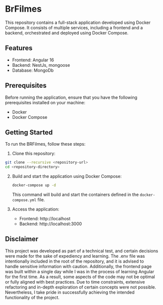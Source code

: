 # BrFilmes

This repository contains a full-stack application developed using Docker Compose. It consists of multiple services, including a frontend and a backend, orchestrated and deployed using Docker Compose.

## Features

- Frontend: Angular 16
- Backend: NestJs, mongoose
- Database: MongoDb

## Prerequisites

Before running the application, ensure that you have the following prerequisites installed on your machine:

- Docker
- Docker Compose
## Getting Started

To run the BRFilmes, follow these steps:

1. Clone this repository:

  ```bash
  git clone --recursive <repository-url>
  cd <repository-directory>
  ```

2. Build and start the application using Docker Compose:

   ```bash
   docker-compose up -d
   ```

   This command will build and start the containers defined in the `docker-compose.yml` file.

3. Access the application:

   - Frontend: http://localhost
   - Backend: http://localhost:3000


## Disclaimer

This project was developed as part of a technical test, and certain decisions were made for the sake of expediency and learning. 
The .env file was intentionally included in the root of the repository, and it is advised to handle sensitive information with caution. Additionally, the frontend page was built within a single day while I was in the process of learning Angular for the first time. 
As a result, some aspects of the code may not be optimal or fully aligned with best practices. Due to time constraints, extensive refactoring and in-depth exploration of certain concepts were not possible. 
Nevertheless, I take pride in successfully achieving the intended functionality of the project.

